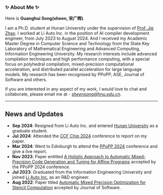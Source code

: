 ### ✨ About Me ✨

<!--
**sheenisme/sheenisme** is a ✨ _special_ ✨ repository because its `README.md` (this file) appears on your GitHub profile. -->


Here is **Guanghui Song(sheen, 宋广辉)**.

I am a Ph.D. student at Hunan University under the supervision of  [Prof. Jie Zhao](https://yaozhujia.github.io). I worked at Li Auto Inc. in the position of AI compiler development engineer, from July 2023 to August 2024. And I received my Academic Master Degree in Computer Science and Technology from the State Key Laboratory of Mathematical Engineering and Advanced Computing, Information Engineering University. My research interests include advanced compilation techniques and high performance computing, with a special focus on polyhedral compilation, mixed-precision computational acceleration, and distributed parallel acceleration for large language models. My research has been recognised by PPoPP, ASE, Journal of Software and others.

If you are interested in any aspect of my work, I would love to chat and collaborate, please email me at - *sheensong@hnu.edu.cn*.

---

## News and Updates

- **Sep 2024**: Resigned from Li Auto Inc. and entered [Hunan University](https://www-en.hnu.edu.cn) as a graduate student.
- **Jul 2024**: Attended the [CCF Chip 2024](https://conf.ccf.org.cn/web/api/m1216328594754768896171003693528.action) conference to report on my paper.
- **Mar 2024**: Went to Edinburgh to attend the [PPoPP 2024](https://conf.researchr.org/track/PPoPP-2024/PPoPP-2024-papers) conference and give a live report.
- **Nov 2023**: Paper entitled [A Holistic Approach to Automatic Mixed-Precision Code Generation and Tuning for Affine Programs](https://dl.acm.org/doi/10.1145/3627535.3638484) accepted by the PPoPP 2024 conference.
- **Jul 2023**: Graduated from the Information Engineering University and joined [Li Auto Inc.](https://www.lixiang.com/about.html) as an R&D engineer.
- **Aug 2022**: Paper titled [Automatic Mixed Precision Optimization for Stencil Computation](https://jos.org.cn/jos/article/abstract/6757) accepted by Journal of Software.
